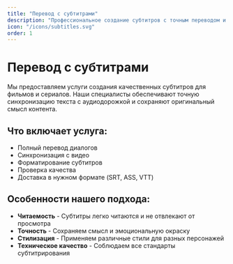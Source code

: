 ```yaml
---
title: "Перевод с субтитрами"
description: "Профессиональное создание субтитров с точным переводом и синхронизацией."
icon: "/icons/subtitles.svg"
order: 1
---
```


# Перевод с субтитрами

Мы предоставляем услуги создания качественных субтитров для фильмов и сериалов. Наши специалисты обеспечивают точную синхронизацию текста с аудиодорожкой и сохраняют оригинальный смысл контента.

## Что включает услуга:

- Полный перевод диалогов
- Синхронизация с видео
- Форматирование субтитров
- Проверка качества
- Доставка в нужном формате (SRT, ASS, VTT)

## Особенности нашего подхода:

- **Читаемость** - Субтитры легко читаются и не отвлекают от просмотра
- **Точность** - Сохраняем смысл и эмоциональную окраску
- **Стилизация** - Применяем различные стили для разных персонажей
- **Техническое качество** - Соблюдаем все стандарты субтитрирования
